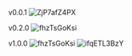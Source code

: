 v0.0.1
![ZjP7afZ4PX](https://user-images.githubusercontent.com/62355596/134445388-c930d045-373a-451c-9217-807bccfa4acc.gif)

v0.2.0
![fhzTsGoKsi](https://user-images.githubusercontent.com/62355596/134604730-b9fcb39d-52a1-430c-a7a7-33528208488a.gif)

v1.0.0
![fhzTsGoKsi](https://user-images.githubusercontent.com/62355596/134608901-2f8f871e-0e50-4bbc-95f6-10f64ef67013.gif)
![ifqETL3BzY](https://user-images.githubusercontent.com/62355596/134608929-c0faedf8-4cda-4989-9960-a8eff89c8881.gif)
